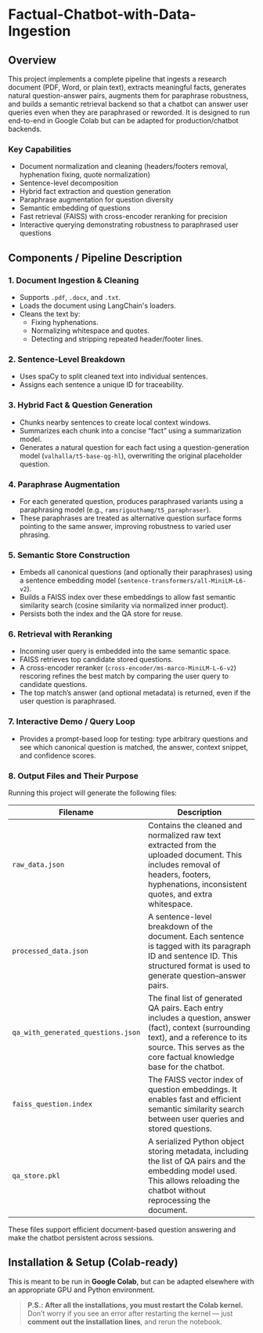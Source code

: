 # Factual-Chatbot-with-Data-Ingestion


## Overview

This project implements a complete pipeline that ingests a research document (PDF, Word, or plain text), extracts meaningful facts, generates natural question-answer pairs, augments them for paraphrase robustness, and builds a semantic retrieval backend so that a chatbot can answer user queries even when they are paraphrased or reworded. It is designed to run end-to-end in Google Colab but can be adapted for production/chatbot backends.

### Key Capabilities
- Document normalization and cleaning (headers/footers removal, hyphenation fixing, quote normalization)
- Sentence-level decomposition
- Hybrid fact extraction and question generation
- Paraphrase augmentation for question diversity
- Semantic embedding of questions
- Fast retrieval (FAISS) with cross-encoder reranking for precision
- Interactive querying demonstrating robustness to paraphrased user questions

## Components / Pipeline Description

### 1. Document Ingestion & Cleaning
- Supports `.pdf`, `.docx`, and `.txt`.
- Loads the document using LangChain's loaders.
- Cleans the text by:
  - Fixing hyphenations.
  - Normalizing whitespace and quotes.
  - Detecting and stripping repeated header/footer lines.

### 2. Sentence-Level Breakdown
- Uses spaCy to split cleaned text into individual sentences.
- Assigns each sentence a unique ID for traceability.

### 3. Hybrid Fact & Question Generation
- Chunks nearby sentences to create local context windows.
- Summarizes each chunk into a concise “fact” using a summarization model.
- Generates a natural question for each fact using a question-generation model (`valhalla/t5-base-qg-hl`), overwriting the original placeholder question.

### 4. Paraphrase Augmentation 
- For each generated question, produces paraphrased variants using a paraphrasing model (e.g., `ramsrigouthamg/t5_paraphraser`).
- These paraphrases are treated as alternative question surface forms pointing to the same answer, improving robustness to varied user phrasing.

### 5. Semantic Store Construction
- Embeds all canonical questions (and optionally their paraphrases) using a sentence embedding model (`sentence-transformers/all-MiniLM-L6-v2`).
- Builds a FAISS index over these embeddings to allow fast semantic similarity search (cosine similarity via normalized inner product).
- Persists both the index and the QA store for reuse.

### 6. Retrieval with Reranking
- Incoming user query is embedded into the same semantic space.
- FAISS retrieves top candidate stored questions.
- A cross-encoder reranker (`cross-encoder/ms-marco-MiniLM-L-6-v2`) rescoring refines the best match by comparing the user query to candidate questions.
- The top match’s answer (and optional metadata) is returned, even if the user question is paraphrased.

### 7. Interactive Demo / Query Loop
- Provides a prompt-based loop for testing: type arbitrary questions and see which canonical question is matched, the answer, context snippet, and confidence scores.

### 8. Output Files and Their Purpose

Running this project will generate the following files:

| Filename                     | Description |
|-----------------------------|-------------|
| `raw_data.json`             | Contains the cleaned and normalized raw text extracted from the uploaded document. This includes removal of headers, footers, hyphenations, inconsistent quotes, and extra whitespace. |
| `processed_data.json`       | A sentence-level breakdown of the document. Each sentence is tagged with its paragraph ID and sentence ID. This structured format is used to generate question–answer pairs. |
| `qa_with_generated_questions.json` | The final list of generated QA pairs. Each entry includes a question, answer (fact), context (surrounding text), and a reference to its source. This serves as the core factual knowledge base for the chatbot. |
| `faiss_question.index`      | The FAISS vector index of question embeddings. It enables fast and efficient semantic similarity search between user queries and stored questions. |
| `qa_store.pkl`              | A serialized Python object storing metadata, including the list of QA pairs and the embedding model used. This allows reloading the chatbot without reprocessing the document. |

These files support efficient document-based question answering and make the chatbot persistent across sessions.


## Installation & Setup (Colab-ready)

This is meant to be run in **Google Colab**, but can be adapted elsewhere with an appropriate GPU and Python environment.

> **P.S.: After all the installations, you must restart the Colab kernel.**  
> Don’t worry if you see an error after restarting the kernel — just **comment out the installation lines**, and rerun the notebook.

